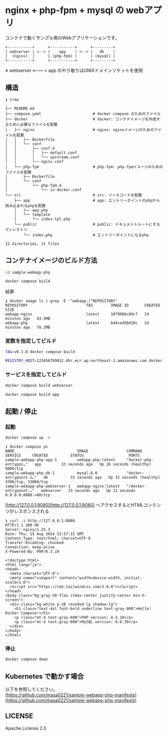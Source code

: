 # nginx + php-fpm + mysql の webアプリ
コンテナで動くサンプル用のWebアプリケーションです。

```
+-----------+      +-----------+      +---------+ 
| webserver | <--> |    app    | <--> |   db    | 
|  (nginx)  |      | (php-fpm) |      | (mysql) | 
+-----------+      +-----------+      +---------+ 
```
※ webserver <---> app のやり取りはUNIXドメインソケットを使用

## 構造
```
❯ tree
.
├── README.md
├── compose.yaml                       # docker compose のためのファイル
├── docker                             # docker: コンテナイメージを作成するために必要なファイルを配置
│   ├── nginx                          # nginx: nginxイメージのためのファイルを配置
│   │   ├── Dockerfile
│   │   └── conf
│   │       ├── conf.d
│   │       │   ├── default.conf
│   │       │   └── upstream.conf
│   │       └── nginx.conf
│   └── php-fpm                        # php-fpm: php-fpmイメージのためのファイルを配置
│       ├── Dockerfile
│       └── conf
│           └── php-fpm.d
│               └── zz-docker.conf
└── src                                # src: ソースコードを配置
    ├── app                            # app: エントリーポイントのphpから読み込まれるphpを配置
    │   ├── app.php
    │   └── template
    │       └── index.tpl.php
    └── public                         # public: ドキュメントルートにするディレクトリ
        └── index.php                  # エントリーポイントになるphp

12 directories, 11 files
```

## コンテナイメージのビルド方法

```sh
cd sample-webapp-php
```

```sh
docker compose build
```

結果
```
❯ docker image ls | grep -E '^webapp-|^REPOSITORY'
REPOSITORY                          TAG        IMAGE ID       CREATED          SIZE
webapp-nginx                        latest     1079966c89c7   24 minutes ago   43.5MB
webapp-php                          latest     b44ced50d28c   24 minutes ago   78.2MB
```

### 変数を指定してビルド
```sh
TAG=v0.1.0 docker compose build
```
```sh
REGISTRY_HOST=123456789012.dkr.ecr.ap-northeast-1.amazonaws.com docker compose build
```

### サービスを指定してビルド
```sh
docker compose build webserver
```
```sh
docker compose build app
```


## 起動 / 停止
### 起動
```sh
docker compose up -d
```

```
❯ docker compose ps
NAME                            IMAGE                 COMMAND                   SERVICE     CREATED          STATUS                    PORTS
sample-webapp-php-app-1         webapp-php:latest     "docker-php-entrypoi…"   app         33 seconds ago   Up 26 seconds (healthy)   9000/tcp
sample-webapp-php-db-1          mysql:8.0             "docker-entrypoint.s…"   db          33 seconds ago   Up 32 seconds (healthy)   3306/tcp, 33060/tcp
sample-webapp-php-webserver-1   webapp-nginx:latest   "/docker-entrypoint.…"   webserver   33 seconds ago   Up 21 seconds             0.0.0.0:8080->80/tcp
```

[http://127.0.0.1:8080](http://127.0.0.1:8080) へアクセスするとHTMLコンテンツがレスポンスされる
```
❯ curl -i http://127.0.0.1:8080
HTTP/1.1 200 OK
Server: nginx/1.25.3
Date: Thu, 15 Aug 2024 23:57:15 GMT
Content-Type: text/html; charset=UTF-8
Transfer-Encoding: chunked
Connection: keep-alive
X-Powered-By: PHP/8.3.10

<!doctype html>
<html lang="ja">
<head>
  <meta charset="UTF-8">
  <meta name="viewport" content="width=device-width, initial-scale=1.0">
  <script src="https://cdn.tailwindcss.com/3.0.0"></script>
</head>
<body class="bg-gray-50 flex items-center justify-center min-h-screen">
  <div class="bg-white p-10 rounded-lg shadow-lg">
    <h1 class="text-4xl font-bold underline text-gray-900">Hello! Docker Compose!</h1>
    <p class="mt-4 text-gray-600">PHP version: 8.3.10</p>
    <p class="mt-4 text-gray-600">MySQL version: 8.0.39</p>
  </div>
</body>
</html>
```

### 停止
```sh
docker compose down
```

## Kubernetes で動かす場合
以下を参照してください。  
[https://github.com/masa0221/sample-webapp-php-manifests](https://github.com/masa0221/sample-webapp-php-manifests)


## LICENSE
Apache License 2.0
